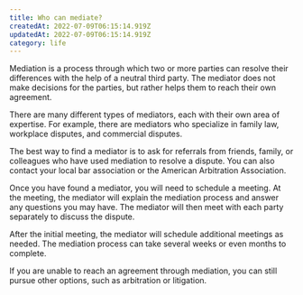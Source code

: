 ```yaml
---
title: Who can mediate?
createdAt: 2022-07-09T06:15:14.919Z
updatedAt: 2022-07-09T06:15:14.919Z
category: life
---
```


Mediation is a process through which two or more parties can resolve their differences with the help of a neutral third party. The mediator does not make decisions for the parties, but rather helps them to reach their own agreement.

There are many different types of mediators, each with their own area of expertise. For example, there are mediators who specialize in family law, workplace disputes, and commercial disputes.

The best way to find a mediator is to ask for referrals from friends, family, or colleagues who have used mediation to resolve a dispute. You can also contact your local bar association or the American Arbitration Association.

Once you have found a mediator, you will need to schedule a meeting. At the meeting, the mediator will explain the mediation process and answer any questions you may have. The mediator will then meet with each party separately to discuss the dispute.

After the initial meeting, the mediator will schedule additional meetings as needed. The mediation process can take several weeks or even months to complete.

If you are unable to reach an agreement through mediation, you can still pursue other options, such as arbitration or litigation.
